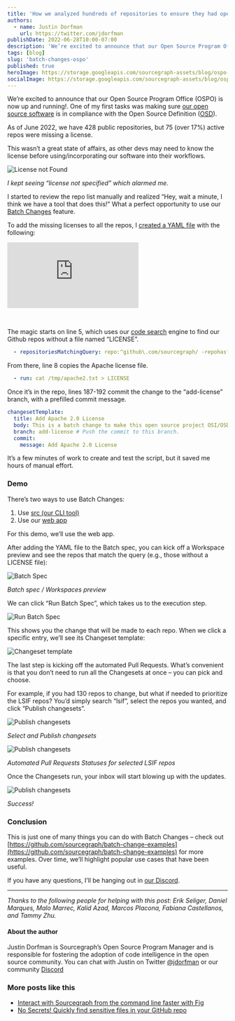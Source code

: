 ```yaml
---
title: 'How we analyzed hundreds of repositories to ensure they had open source licenses'
authors:
  - name: Justin Dorfman
    url: https://twitter.com/jdorfman
publishDate: 2022-06-28T10:00-07:00
description: 'We’re excited to announce that our Open Source Program Office (OSPO) is now up and running!. One of my first tasks was making sure our open source software is in compliance with the Open Source Definition (OSD).'
tags: [blog]
slug: 'batch-changes-ospo'
published: true
heroImage: https://storage.googleapis.com/sourcegraph-assets/blog/ospo-batch-changes-hero_social.png
socialImage: https://storage.googleapis.com/sourcegraph-assets/blog/ospo-batch-changes-hero_social.png
---
```


We’re excited to announce that our Open Source Program Office (OSPO) is now up and running!. One of my first tasks was making sure [our open source software](https://sourcegraph.com/notebooks/Tm90ZWJvb2s6MTI2OQ==) is in compliance with the Open Source Definition ([OSD](https://opensource.org/osd)).

As of June 2022, we have 428 public repositories, but 75 (over 17%) active repos were missing a license.

This wasn’t a great state of affairs, as other devs may need to know the license before using/incorporating our software into their workflows.

![License not Found](https://storage.googleapis.com/sourcegraph-assets/blog/ospo-batch-changes-image1a.jpg)

<p class="text-center">
    <i>I kept seeing “license not specified” which alarmed me.</i>
</p>

I started to review the repo list manually and realized “Hey, wait a minute, I think we have a tool that does this!” What a perfect opportunity to use our [Batch Changes](https://sourcegraph.com/batch-changes) feature.

To add the missing licenses to all the repos, I [created a YAML file](https://sourcegraph.com/notebooks/Tm90ZWJvb2s6MTIxOQ==) with the following:

<div className="container">
  <div style={{padding:'56.25% 0 0 0', position:'relative'}}>
    <iframe src="https://sourcegraph.com/embed/notebooks/Tm90ZWJvb2s6MTIxOQ==" style={{position:'absolute',top:0,left:0,width:'100%',height:'100%'}} frameBorder="0" webkitallowfullscreen="" mozallowfullscreen="" allowFullScreen=""></iframe>
  </div>
</div>

<p>&nbsp;</p>

The magic starts on line 5, which uses our [code search](https://sourcegraph.com/search) engine to find our Github repos without a file named “LICENSE”.

```yaml
  - repositoriesMatchingQuery: repo:^github\.com/sourcegraph/ -repohasfile:^LICENSE
```

From there, line 8 copies the Apache license file.

```yaml
  - run: cat /tmp/apache2.txt > LICENSE
```

Once it’s in the repo, lines 187-192 commit the change to the “add-license” branch, with a prefilled commit message.

```yaml
changesetTemplate:
  title: Add Apache 2.0 License
  body: This is a batch change to make this open source project OSI/OSD compliant.
  branch: add-license # Push the commit to this branch.
  commit:
    message: Add Apache 2.0 License
```

It’s a few minutes of work to create and test the script, but it saved me hours of manual effort.

### Demo

There’s two ways to use Batch Changes:

1. Use [src (our CLI tool)](https://sourcegraph.com/github.com/sourcegraph/src-cli)
2. Use our [web app](https://docs.sourcegraph.com/batch_changes/explanations/introduction_to_batch_changes)

For this demo, we’ll use the web app.

After adding the YAML file to the Batch spec, you can kick off a Workspace preview and see the repos that match the query (e.g., those without a LICENSE file):

![Batch Spec](https://storage.googleapis.com/sourcegraph-assets/blog/ospo-batch-changes-image2.gif)

<p class="text-center">
    <i>Batch spec / Workspaces preview</i>
</p>

We can click “Run Batch Spec”, which takes us to the execution step.

![Run Batch Spec](https://storage.googleapis.com/sourcegraph-assets/blog/ospo-batch-changes-image3.jpg)

This shows you the change that will be made to each repo. When we click a specific entry, we’ll see its Changeset template:

![Changeset template](https://storage.googleapis.com/sourcegraph-assets/blog/ospo-batch-changes-image4.jpg)

The last step is kicking off the automated Pull Requests. What’s convenient is that you don’t need to run all the Changesets at once – you can pick and choose.

For example, if you had 130 repos to change, but what if needed to prioritize the LSIF repos? You’d simply search “lsif”, select the repos you wanted, and click “Publish changesets”.

![Publish changesets](https://storage.googleapis.com/sourcegraph-assets/blog/ospo-batch-changes-image5.jpg)

<p class="text-center">
    <i>Select and Publish changesets</i>
</p>

![Publish changesets](https://storage.googleapis.com/sourcegraph-assets/blog/ospo-batch-changes-image6.jpg)

<p class="text-center">
    <i>Automated Pull Requests Statuses for selected LSIF repos</i>
</p>

Once the Changesets run, your inbox will start blowing up with the updates.

![Publish changesets](https://storage.googleapis.com/sourcegraph-assets/blog/ospo-batch-changes-image7.jpg)

<p class="text-center">
    <i>Success!</i>
</p>

### Conclusion

This is just one of many things you can do with Batch Changes – check out [https://github.com/sourcegraph/batch-change-examples](https://github.com/sourcegraph/batch-change-examples) for more examples. Over time, we’ll highlight popular use cases that have been useful.

If you have any questions, I’ll be hanging out in [our Discord](https://discord.gg/rDPqBejz93).

---

_Thanks to the following people for helping with this post: Erik Seliger, Daniel Marques, Malo Marrec, Kalid Azad, Marcos Placona, Fabiana Castellanos, and Tammy Zhu._

#### About the author

Justin Dorfman is Sourcegraph’s Open Source Program Manager and is responsible for
fostering the adoption of code intelligence in the open source community. You can chat with Justin on Twitter [@jdorfman](https://twitter.com/jdorfman) or our community [Discord](https://discord.com/invite/vqsBW8m5Y8)

### More posts like this

- [Interact with Sourcegraph from the command line faster with Fig](https://about.sourcegraph.com/blog/why-fig-autocomplete-is-awesome)
- [No Secrets! Quickly find sensitive files in your GitHub repo](https://about.sourcegraph.com/blog/no-more-secrets)

<iframe height="0" frameborder="0">
    <img referrerpolicy="no-referrer-when-downgrade" src="https://static.scarf.sh/a.png?x-pxid=a18bf656-9e70-4ab1-b2a5-1440b6646e1f" />
</iframe>